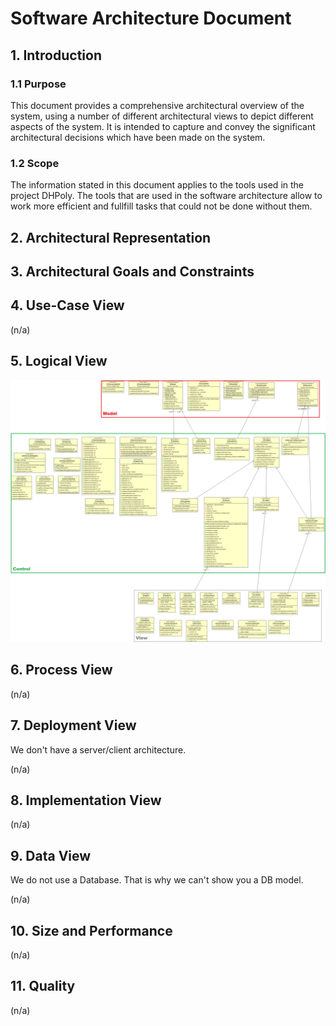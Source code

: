 # Software Architecture Document

## 1. Introduction

### 1.1 Purpose

This document provides a comprehensive architectural overview of the system, using a number of different architectural views to depict different aspects of the system. It is intended to capture and convey the significant architectural decisions which have been made on the system.

### 1.2 Scope

The information stated in this document applies to the tools used in the project DHPoly.
The tools that are used in the software architecture allow to work more efficient and fullfill tasks that could not be done without them.

## 2. Architectural Representation

## 3. Architectural Goals and Constraints

## 4. Use-Case View

(n/a)

## 5. Logical View

![Class Diagram](https://raw.githubusercontent.com/koehler1000/DHpoly/master/documentation/class-diagram/mvc_classes_des.png)

## 6. Process View

(n/a)

## 7. Deployment View

We don't have a server/client architecture.

(n/a)

## 8. Implementation View

(n/a)

## 9. Data View

We do not use a Database. That is why we can't show you a DB model.

(n/a)

## 10. Size and Performance

(n/a)

## 11. Quality

(n/a)
